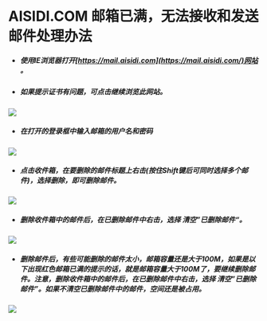 # AISIDI.COM 邮箱已满，无法接收和发送邮件处理办法

- ##### 使用IE浏览器打开[https://mail.aisidi.com](https://mail.aisidi.com/)网站 。


- ##### 如果提示证书有问题，可点击继续浏览此网站。


![](http://help.xyooou.com/img/a1.png)

- ##### 在打开的登录框中输入邮箱的用户名和密码


![](http://help.xyooou.com/img/a2.png)

- ##### 点击收件箱，在要删除的邮件标题上右击(按住Shift键后可同时选择多个邮件)，选择删除，即可删除邮件。


![](http://help.xyooou.com/img/a3.png)

- ##### 删除收件箱中的邮件后，在已删除邮件中右击，选择 清空”已删除邮件“。


![](http://help.xyooou.com/img/a4.png)

- ##### 删除邮件后，有些可能删除的邮件太小，邮箱容量还是大于100M，如果是以下出现红色邮箱已满的提示的话，就是邮箱容量大于100M了，要继续删除邮件。注意，删除收件箱中的邮件后，在已删除邮件中右击，选择 清空”已删除邮件”。如果不清空已删除邮件中的邮件，空间还是被占用。

![](http://help.xyooou.com/img/a5.png)